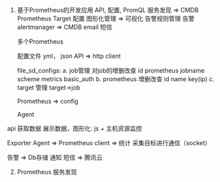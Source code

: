 1. 基于Prometheus的开发应用 API, 配置, PromQL
    服务发现 => CMDB Prometheus Target 配置
    图形化管理 => 可视化
    告警规则管理
    告警 alertmanager => CMDB
        email
        短信
   
    多个Prometheus
   
    配置文件 yml， json
    API => http client
   
    file_sd_configs:
        a. job管理 对job的增删改查
            id prometheus jobname scheme metrics basic_auth
        b. prometheus 增删改查
            id name key(ip)
        c. target 管理
            target->job 
   
    Prometheus => config

    Agent

api 获取数据
    展示数据，图形化: js + 主机资源监控

Exporter
    Agent => Prometheus client => 统计 采集目标进行通信（socket）

告警 => Db存储
    通知 短信 => 腾讯云
   

2. Prometheus
    服务发现